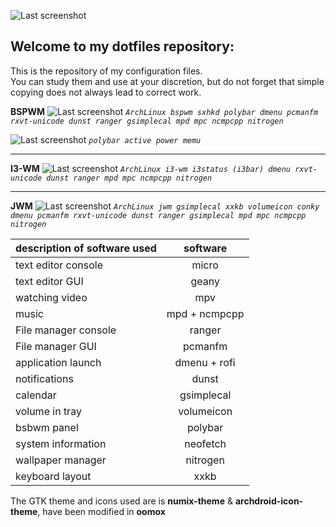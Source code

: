 ![Last screenshot](https://raw.githubusercontent.com/GhostKraft/dotfiles/master/wallpaper/logo%20DF_GK.png)
## Welcome to my dotfiles repository:
This is the repository of my configuration files.
<br />You can study them and use at your discretion, but do not forget that simple copying does not always lead to correct work.

**BSPWM** 
![Last screenshot](https://raw.githubusercontent.com/GhostKraft/dotfiles/master/screenshot/bspwm/ws-bspwm.png)
*`ArchLinux bspwm sxhkd polybar dmenu pcmanfm rxvt-unicode dunst ranger gsimplecal mpd mpc ncmpcpp nitrogen`*

![Last screenshot](https://raw.githubusercontent.com/GhostKraft/dotfiles/master/screenshot/bspwm/power-menu-polybar.png)
*`polybar active power memu`*
***
**I3-WM** 
![Last screenshot](https://raw.githubusercontent.com/GhostKraft/dotfiles/master/screenshot/i3-wm/i3wm-00.png)
*`ArchLinux i3-wm i3status (i3bar) dmenu rxvt-unicode dunst ranger mpd mpc ncmpcpp nitrogen`*
***
**JWM** 
![Last screenshot](https://raw.githubusercontent.com/GhostKraft/dotfiles/master/screenshot/JWM/JWM-vilol.png)
*`ArchLinux jwm gsimplecal xxkb volumeicon conky dmenu pcmanfm rxvt-unicode dunst ranger gsimplecal mpd mpc ncmpcpp nitrogen `*

| description of software used              |     software               |
| ------------- |:------------------:|
| text editor  console | micro           |
| text editor  GUI     | geany           |
| watching video       | mpv             |
| music                | mpd + ncmpcpp   |
| File manager console | ranger          |
| File manager GUI     | pcmanfm         |
| application launch   | dmenu + rofi    |
| notifications        | dunst           |
| calendar             | gsimplecal      |
| volume in tray       | volumeicon      |
| bsbwm panel          | polybar         |
| system information   | neofetch        |
| wallpaper manager    | nitrogen        |
| keyboard layout      | xxkb            |

The GTK theme and icons used are is **numix-theme** & **archdroid-icon-theme**, have been modified in **oomox**
